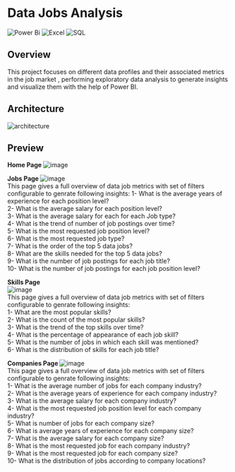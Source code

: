 # Data Jobs Analysis
![Power Bi](https://img.shields.io/badge/power_bi-F2C811?style=for-the-badge&logo=powerbi&logoColor=black) 
![Excel](https://img.shields.io/badge/Microsoft%20Excel-217346.svg?style=for-the-badge&logo=Microsoft-Excel&logoColor=white) 
![SQL](https://img.shields.io/badge/MySQL-4479A1.svg?style=for-the-badge&logo=MySQL&logoColor=white) 


## Overview  
This project focuses on different data profiles and their associated metrics in the job market , performing exploratory data analysis to generate insights and visualize them with the help of Power BI.


## Architecture  
![architecture](https://github.com/Pranjali-d/Data_job_market_Analysis/assets/49934575/3f8e00dc-8733-4079-83ca-e89bcd3f9f6f)

## Preview  
<b> Home Page  </b>
![image](https://github.com/Pranjali-d/Data_job_market_Analysis/assets/49934575/477f8c3e-573e-4fcb-82ec-00ae14dd0943)
  

<b> Jobs Page  </b>
![image](https://github.com/Pranjali-d/Data_job_market_Analysis/assets/49934575/08ec4deb-dfa7-4440-ac01-5aa19a647a26)  
This page gives a full overview of data job metrics with set of filters configurable to genrate following insights:
1- What is the average years of experience for each position level?  
2- What is the average salary for each position level?  
3- What is the average salary for each for each Job type?  
4- What is the trend of number of job postings over time?  
5- What is the most requested job position level?  
6- What is the most requested job type?  
7- What is the order of the top 5 data jobs?  
8- What are the skills needed for the top 5 data jobs?  
9- What is the number of job postings for each job title?  
10- What is the number of job postings for each job position level?  
 

<b> Skills Page </b>  
![image](https://github.com/Pranjali-d/Data_job_market_Analysis/assets/49934575/9b94f620-3ee3-4b18-81c2-d844a425133f)    
This page gives a full overview of data job metrics with set of filters configurable to genrate following insights:  
1- What are the most popular skills?  
2- What is the count of the most popular skills?  
3- What is the trend of the top skills over time?  
4- What is the percentage of appearance of each job skill?  
5- What is the number of jobs in which each skill was mentioned?  
6- What is the distribution of skills for each job title?  
  
<b> Companies Page </b>
![image](https://github.com/Pranjali-d/Data_job_market_Analysis/assets/49934575/3016aa6a-53ae-410e-9508-86bedfe48907)  
This page gives a full overview of data job metrics with set of filters configurable to genrate following insights:  
1- What is the average number of jobs for each company industry?  
2- What is the average years of experience for each company industry?  
3- What is the average salary for each company industry?  
4- What is the most requested job position level for each company industry?  
5- What is number of jobs for each company size?  
6- What is average years of experience for each company size?  
7- What is the average salary for each company size?  
8- What is the most requested job for each company industry?  
9- What is the most requested job for each company size?  
10- What is the distribution of jobs according to company locations?   
  
  

